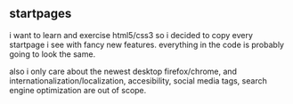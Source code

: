 ## startpages
i want to learn and exercise html5/css3 so i decided to copy every startpage i see with fancy new features. everything in the code is probably going to look the same.

also i only care about the newest desktop firefox/chrome, and internationalization/localization, accesibility, social media tags, search engine optimization are out of scope.